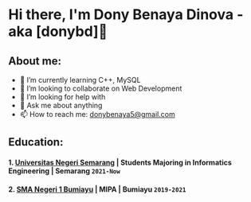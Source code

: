 # Hi there, I'm Dony Benaya Dinova - aka [donybd]👋
## About me:

- 🌱 I’m currently learning C++, MySQL
- 👯 I’m looking to collaborate on Web Development
- 🤔 I’m looking for help with 
- 💬 Ask me about anything
- 📫 How to reach me: donybenaya5@gmail.com

## Education:

#### 1. [Universitas Negeri Semarang](https://unnes.ac.id/) | Students Majoring in Informatics Engineering | Semarang `2021-Now`

 #### 2. [SMA Negeri 1 Bumiayu]() | MIPA | Bumiayu `2019-2021`


